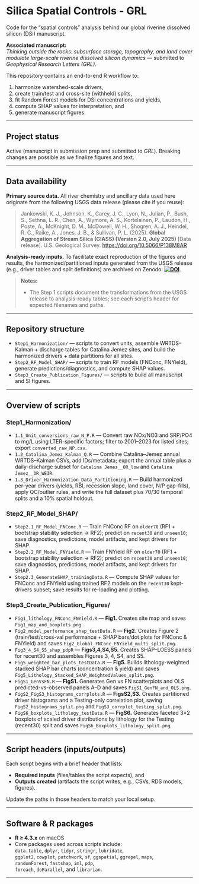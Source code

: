 # Silica Spatial Controls - GRL

Code for the “spatial controls” analysis behind our global riverine dissolved silicon (DSi) manuscript.

**Associated manuscript:**  
*Thinking outside the rocks: subsurface storage, topography, and land cover modulate large-scale riverine dissolved silicon dynamics* — submitted to *Geophysical Research Letters (GRL)*.

This repository contains an end-to-end R workflow to:

1) harmonize watershed-scale drivers,  
2) create train/test and cross-site (withheld) splits,  
3) fit Random Forest models for DSi concentrations and yields,  
4) compute SHAP values for interpretation, and  
5) generate manuscript figures.

---

## Project status

Active (manuscript in submission prep and submitted to *GRL*). Breaking changes are possible as we finalize figures and text.

---

## Data availability 

**Primary source data.** All river chemistry and ancillary data used here originate from the following USGS data release (please cite if you reuse):

> Jankowski, K. J., Johnson, K., Carey, J. C., Lyon, N., Julian, P., Bush, S., Sethna, L. R., Chen, A., Wymore, A. S., Kortelainen, P., Laudon, H., Poste, A., McKnight, D. M., McDowell, W. H., Shogren, A. J., Heindel, R. C., Raike, A., Jones, J. B., & Sullivan, P. L. (2025). **Global Aggregation of Stream Silica (GlASS) (Version 2.0, July 2025)** [Data release]. U.S. Geological Survey. https://doi.org/10.5066/P138M8AR

**Analysis-ready inputs.** To facilitate exact reproduction of the figures and results, the harmonized/partitioned inputs generated from the USGS release (e.g., driver tables and split definitions) are archived on Zenodo: **[![DOI](https://zenodo.org/badge/1038792577.svg)](https://doi.org/10.5281/zenodo.16884258)**.  

> **Notes:**  
> - The Step 1 scripts document the transformations from the USGS release to analysis-ready tables; see each script’s header for expected filenames and paths.  
---

## Repository structure

- `Step1_Harmonization/` — scripts to convert units, assemble WRTDS–Kalman + discharge tables for Catalina Jemez sites, and build the harmonized drivers + data partitions for all sites.
- `Step2_RF_Model_SHAP/` — scripts to train RF models (FNConc, FNYield), generate predictions/diagnostics, and compute SHAP values.
- `Step3_Create_Publication_Figures/` — scripts to build all manuscript and SI figures.

---

## Overview of scripts

### Step1_Harmonization/
- `1.1_Unit_conversions_raw_N_P.R` — Convert raw NOx/NO3 and SRP/PO4 to mg/L using LTER-specific factors; filter to 2001–2023 for listed sites; export `converted_raw_NP.csv`.
- `1.2_Catalina_Jemez_Kalman_Q.R` — Combine Catalina–Jemez annual WRTDS–Kalman CSVs, add IDs/metadata; export the annual table plus a daily-discharge subset for `Catalina Jemez__OR_low` and `Catalina Jemez__OR_WEIR`.
- `1.3_Driver_Harmonization_Data_Partitioning.R` — Build harmonized per-year drivers (yields, RBI, recession slope, land cover, N/P gap-fills), apply QC/outlier rules, and write the full dataset plus 70/30 temporal splits and a 10% spatial holdout.

### Step2_RF_Model_SHAP/
- `Step2.1_RF_Model_FNConc.R` — Train FNConc RF on `older70` (RF1 + bootstrap stability selection → RF2); predict on `recent30` and `unseen10`; save diagnostics, predictions, model artifacts, and kept drivers for SHAP.
- `Step2.2_RF_Model_FNYield.R` — Train FNYield RF on `older70` (RF1 + bootstrap stability selection → RF2); predict on `recent30` and `unseen10`; save diagnostics, predictions, model artifacts, and kept drivers for SHAP.
- `Step2.3_GenerateSHAP_trainingData.R` — Compute SHAP values for FNConc and FNYield using trained RF2 models on the `recent30` kept-drivers subset; save results for re-loading and plotting.

### Step3_Create_Publication_Figures/
- `Fig1_lithology_FNConc_FNYield.R` — **Fig1.** Creates site map and saves `Fig1_map_and_boxplots.png`.
- `Fig2_model_performance_shap_testData.R` — **Fig2.** Creates Figure 2 (train/test/cross-val performance + SHAP bars/dot plots for FNConc & FNYield) and saves `Fig2_Global_FNConc_FNYield_multi_split.png`.
- `Fig3_4_S4_S5_shap_pdpR` — **Figs3,4,S4,S5.** Creates SHAP–LOESS panels for recent30 and assembles Figures 3, 4, S4, and S5.
- `Fig5_weighted_bar_plots_testData.R` — **Fig5.** Builds lithology-weighted stacked SHAP bar charts (concentration & yield) and saves `Fig5_Lithology_Stacked_SHAP_WeightedValues_split.png`.
- `FigS1_GenVsFN.R` — **FigS1.** Generates Gen vs FN scatterplots and OLS predicted-vs-observed panels A–D and saves `FigS1_GenFN_and_OLS.png`.
- `FigS2_FigS3_histograms_corrplots.R` — **FigsS2,S3.** Creates partitioned driver histograms and a Testing-only correlation plot, saving `FigS2_histograms_split.png` and `FigS3_corrplot_testing_split.png`.
- `FigS6_boxplots_lithology_testData.R` — **FigS6.** Generates faceted 3×2 boxplots of scaled driver distributions by lithology for the Testing (recent30) split and saves `FigS6_Boxplots_lithology_split.png`.

---

## Script headers (inputs/outputs)

Each script begins with a brief header that lists:
- **Required inputs** (files/tables the script expects), and  
- **Outputs created** (artifacts the script writes, e.g., CSVs, RDS models, figures).

Update the paths in those headers to match your local setup.

---

## Software & R packages

- **R ≥ 4.3.x** on macOS  
- Core packages used across scripts include:  
  `data.table`, `dplyr`, `tidyr`, `stringr`, `lubridate`,  
  `ggplot2`, `cowplot`, `patchwork`, `sf`, `ggspatial`, `ggrepel`, `maps`,  
  `randomForest`, `fastshap`, `iml`, `pdp`,  
  `foreach`, `doParallel`, and `librarian`.

---
